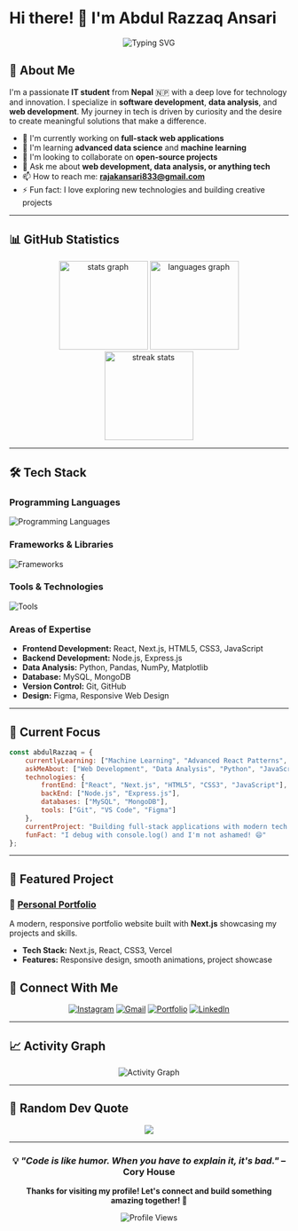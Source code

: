 # Hi there! 👋 I'm Abdul Razzaq Ansari

<div align="center">
  
  ![Typing SVG](https://readme-typing-svg.herokuapp.com?font=Fira+Code&pause=1000&color=9D4EDD&center=true&vCenter=true&width=435&lines=IT+Student+from+Nepal;Full+Stack+Developer;Data+Analysis+Enthusiast;Always+Learning+New+Technologies)

</div>

## 🚀 About Me

I'm a passionate **IT student** from **Nepal** 🇳🇵 with a deep love for technology and innovation. I specialize in **software development**, **data analysis**, and **web development**. My journey in tech is driven by curiosity and the desire to create meaningful solutions that make a difference.

- 🔭 I'm currently working on **full-stack web applications**
- 🌱 I'm learning **advanced data science** and **machine learning**
- 👯 I'm looking to collaborate on **open-source projects**
- 💬 Ask me about **web development, data analysis, or anything tech**
- 📫 How to reach me: **rajakansari833@gmail.com**
- ⚡ Fun fact: I love exploring new technologies and building creative projects

---

## 📊 GitHub Statistics

<div align="center">
  <img src="https://github-readme-stats.vercel.app/api?username=Rajak13&hide_title=false&hide_rank=false&show_icons=true&include_all_commits=true&count_private=true&disable_animations=false&theme=radical&locale=en&hide_border=true" height="160" alt="stats graph" />
  <img src="https://github-readme-stats.vercel.app/api/top-langs?username=Rajak13&locale=en&hide_title=false&layout=compact&card_width=320&langs_count=8&theme=radical&hide_border=true" height="160" alt="languages graph" />
</div>

<div align="center">
  <img src="https://github-readme-streak-stats.herokuapp.com/?user=Rajak13&theme=radical&hide_border=true" height="160" alt="streak stats" />
</div>

---

## 🛠️ Tech Stack

### Programming Languages
<div align="left">
  <img src="https://skillicons.dev/icons?i=python,javascript,cs,html,css" alt="Programming Languages" />
</div>

### Frameworks & Libraries
<div align="left">
  <img src="https://skillicons.dev/icons?i=react,nextjs,nodejs,express" alt="Frameworks" />
</div>

### Tools & Technologies
<div align="left">
  <img src="https://skillicons.dev/icons?i=git,github,vscode,figma,mysql,mongodb" alt="Tools" />
</div>

### Areas of Expertise
- **Frontend Development:** React, Next.js, HTML5, CSS3, JavaScript
- **Backend Development:** Node.js, Express.js
- **Data Analysis:** Python, Pandas, NumPy, Matplotlib
- **Database:** MySQL, MongoDB
- **Version Control:** Git, GitHub
- **Design:** Figma, Responsive Web Design

---

## 🎯 Current Focus

```javascript
const abdulRazzaq = {
    currentlyLearning: ["Machine Learning", "Advanced React Patterns", "Cloud Computing"],
    askMeAbout: ["Web Development", "Data Analysis", "Python", "JavaScript"],
    technologies: {
        frontEnd: ["React", "Next.js", "HTML5", "CSS3", "JavaScript"],
        backEnd: ["Node.js", "Express.js"],
        databases: ["MySQL", "MongoDB"],
        tools: ["Git", "VS Code", "Figma"]
    },
    currentProject: "Building full-stack applications with modern tech stack",
    funFact: "I debug with console.log() and I'm not ashamed! 😄"
};
```

---

## 💼 Featured Project

### 🌟 [Personal Portfolio](https://rajak-portfolio.vercel.app/)
A modern, responsive portfolio website built with **Next.js** showcasing my projects and skills.
- **Tech Stack:** Next.js, React, CSS3, Vercel
- **Features:** Responsive design, smooth animations, project showcase

## 🤝 Connect With Me

<div align="center">

[![Instagram](https://img.shields.io/badge/Instagram-E4405F?style=for-the-badge&logo=instagram&logoColor=white)](https://www.instagram.com/rajak01013)
[![Gmail](https://img.shields.io/badge/Gmail-D14836?style=for-the-badge&logo=gmail&logoColor=white)](mailto:rajakansari833@gmail.com)
[![Portfolio](https://img.shields.io/badge/Portfolio-000000?style=for-the-badge&logo=vercel&logoColor=white)](https://rajak-portfolio.vercel.app/)
[![LinkedIn](https://img.shields.io/badge/LinkedIn-0077B5?style=for-the-badge&logo=linkedin&logoColor=white)](#)

</div>

---

## 📈 Activity Graph

<div align="center">
  <img src="https://github-readme-activity-graph.vercel.app/graph?username=Rajak13&theme=react-dark&hide_border=true&area=true" alt="Activity Graph" />
</div>

---

## 🎵 Random Dev Quote

<div align="center">
  
  ![](https://quotes-github-readme.vercel.app/api?type=horizontal&theme=radical)
  
</div>

---

<div align="center">
  
  ### 💡 *"Code is like humor. When you have to explain it, it's bad."* – Cory House
  
  **Thanks for visiting my profile! Let's connect and build something amazing together! 🚀**
  
  ![Profile Views](https://komarev.com/ghpvc/?username=Rajak13&color=blueviolet&style=flat-square&label=Profile+Views)
  
</div>
